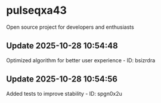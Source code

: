 # pulseqxa43
Open source project for developers and enthusiasts

## Update 2025-10-28 10:54:48
Optimized algorithm for better user experience - ID: bsizrdra


## Update 2025-10-28 10:54:56
Added tests to improve stability - ID: spgn0x2u

